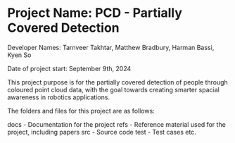 # Project Name: PCD - Partially Covered Detection

Developer Names: Tarnveer Takhtar, Matthew Bradbury, Harman Bassi, Kyen So

Date of project start: September 9th, 2024

This project purpose is for the partially covered detection of people through coloured point cloud data, with the goal towards creating smarter spacial awareness in robotics applications.

The folders and files for this project are as follows:

docs - Documentation for the project
refs - Reference material used for the project, including papers
src - Source code
test - Test cases
etc.
